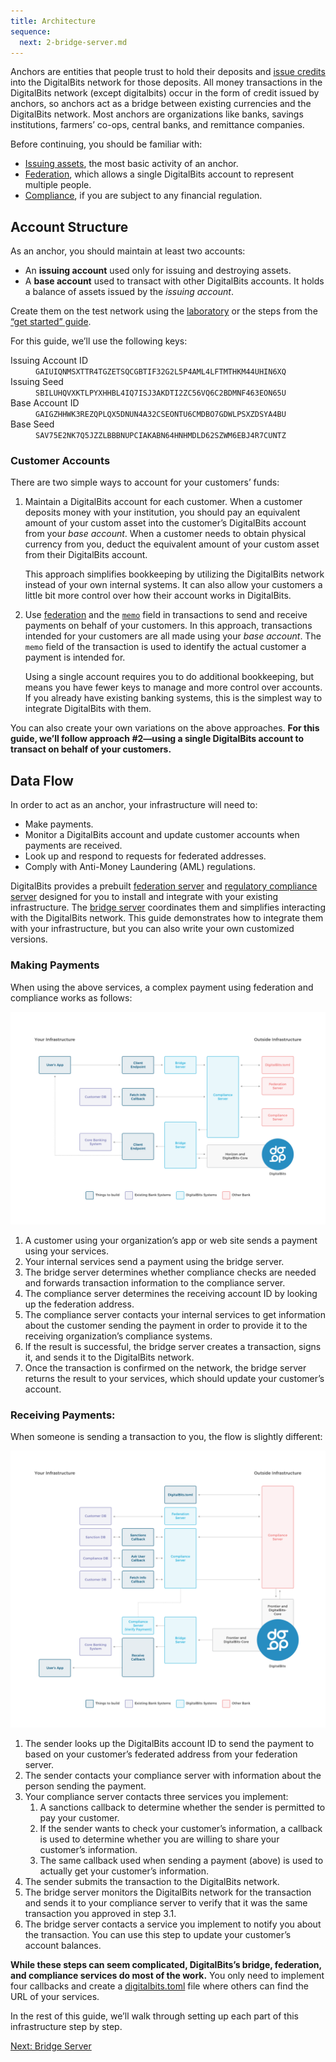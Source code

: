 ```yaml
---
title: Architecture
sequence:
  next: 2-bridge-server.md
---
```


Anchors are entities that people trust to hold their deposits and [issue credits](../issuing-assets.md) into the DigitalBits network for those deposits. All money transactions in the DigitalBits network (except digitalbits) occur in the form of credit issued by anchors, so anchors act as a bridge between existing currencies and the DigitalBits network. Most anchors are organizations like banks, savings institutions, farmers’ co-ops, central banks, and remittance companies.

Before continuing, you should be familiar with:

- [Issuing assets](../issuing-assets.md), the most basic activity of an anchor.
- [Federation](../concepts/federation.md), which allows a single DigitalBits account to represent multiple people.
- [Compliance](../compliance-protocol.md), if you are subject to any financial regulation.


## Account Structure

As an anchor, you should maintain at least two accounts:

- An **issuing account** used only for issuing and destroying assets.
- A **base account** used to transact with other DigitalBits accounts. It holds a balance of assets issued by the *issuing account*.

Create them on the test network using the [laboratory](https://laboratory.livenet.digitalbits.io) or the steps from the [“get started” guide](../get-started/create-account.md).

For this guide, we’ll use the following keys:

<dl>
  <dt>Issuing Account ID</dt>
  <dd><code>GAIUIQNMSXTTR4TGZETSQCGBTIF32G2L5P4AML4LFTMTHKM44UHIN6XQ</code></dd>
  <dt>Issuing Seed</dt>
  <dd><code>SBILUHQVXKTLPYXHHBL4IQ7ISJ3AKDTI2ZC56VQ6C2BDMNF463EON65U</code></dd>
  <dt>Base Account ID</dt>
  <dd><code>GAIGZHHWK3REZQPLQX5DNUN4A32CSEONTU6CMDBO7GDWLPSXZDSYA4BU</code></dd>
  <dt>Base Seed</dt>
  <dd><code>SAV75E2NK7Q5JZZLBBBNUPCIAKABN64HNHMDLD62SZWM6EBJ4R7CUNTZ</code></dd>
</dl>



### Customer Accounts

There are two simple ways to account for your customers’ funds:

1. Maintain a DigitalBits account for each customer. When a customer deposits money with your institution, you should pay an equivalent amount of your custom asset into the customer’s DigitalBits account from your *base account*. When a customer needs to obtain physical currency from you, deduct the equivalent amount of your custom asset from their DigitalBits account.

    This approach simplifies bookkeeping by utilizing the DigitalBits network instead of your own internal systems. It can also allow your customers a little bit more control over how their account works in DigitalBits.

2. Use [federation](../concepts/federation.md) and the [`memo`](../concepts/transactions.md#memo) field in transactions to send and receive payments on behalf of your customers. In this approach, transactions intended for your customers are all made using your *base account*. The `memo` field of the transaction is used to identify the actual customer a payment is intended for.

    Using a single account requires you to do additional bookkeeping, but means you have fewer keys to manage and more control over accounts. If you already have existing banking systems, this is the simplest way to integrate DigitalBits with them.

You can also create your own variations on the above approaches. **For this guide, we’ll follow approach #2—using a single DigitalBits account to transact on behalf of your customers.**


## Data Flow

In order to act as an anchor, your infrastructure will need to:

- Make payments.
- Monitor a DigitalBits account and update customer accounts when payments are received.
- Look up and respond to requests for federated addresses.
- Comply with Anti-Money Laundering (AML) regulations.

DigitalBits provides a prebuilt [federation server](https://github.com/xdbfoundation/go/tree/master/services/federation) and [regulatory compliance server](https://github.com/xdbfoundation/bridge-server/blob/master/readme_compliance.md) designed for you to install and integrate with your existing infrastructure. The [bridge server](https://github.com/xdbfoundation/bridge-server/blob/master/readme_bridge.md) coordinates them and simplifies interacting with the DigitalBits network. This guide demonstrates how to integrate them with your infrastructure, but you can also write your own customized versions.

### Making Payments

When using the above services, a complex payment using federation and compliance works as follows:

![Diagram of sending a payment](assets/Making-Payments-Diagram.png)

1. A customer using your organization’s app or web site sends a payment using your services.
2. Your internal services send a payment using the bridge server.
3. The bridge server determines whether compliance checks are needed and forwards transaction information to the compliance server.
4. The compliance server determines the receiving account ID by looking up the federation address.
5. The compliance server contacts your internal services to get information about the customer sending the payment in order to provide it to the receiving organization’s compliance systems.
6. If the result is successful, the bridge server creates a transaction, signs it, and sends it to the DigitalBits network.
7. Once the transaction is confirmed on the network, the bridge server returns the result to your services, which should update your customer’s account.


### Receiving Payments:

When someone is sending a transaction to you, the flow is slightly different:

![Diagram of receiving a payment](assets/Receiving-Payments-Diagram-v2.png)

1. The sender looks up the DigitalBits account ID to send the payment to based on your customer’s federated address from your federation server.
2. The sender contacts your compliance server with information about the person sending the payment.
3. Your compliance server contacts three services you implement:
    1. A sanctions callback to determine whether the sender is permitted to pay your customer.
    2. If the sender wants to check your customer’s information, a callback is used to determine whether you are willing to share your customer’s information.
    3. The same callback used when sending a payment (above) is used to actually get your customer’s information.
4. The sender submits the transaction to the DigitalBits network.
5. The bridge server monitors the DigitalBits network for the transaction and sends it to your compliance server to verify that it was the same transaction you approved in step 3.1.
6. The bridge server contacts a service you implement to notify you about the transaction. You can use this step to update your customer’s account balances.

**While these steps can seem complicated, DigitalBits’s bridge, federation, and compliance services do most of the work.** You only need to implement four callbacks and create a [digitalbits.toml](../concepts/digitalbits-toml.html) file where others can find the URL of your services.

In the rest of this guide, we’ll walk through setting up each part of this infrastructure step by step.

<nav class="sequence-navigation">
  <a rel="next" href="2-bridge-server.md">Next: Bridge Server</a>
</nav>
